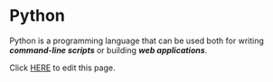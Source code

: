 # Python

Python is a programming language that can be used both for writing ***command-line scripts*** or building ***web applications***.

Click [HERE](/wiki/edit/python) to edit this page.

        
